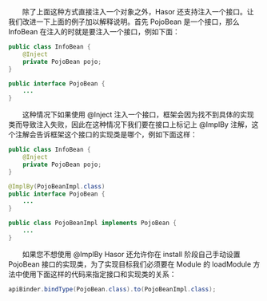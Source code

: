 &emsp;&emsp;除了上面这种方式直接注入一个对象之外，Hasor 还支持注入一个接口。让我们改进一下上面的例子加以解释说明。首先 PojoBean 是一个接口，那么 InfoBean 在注入的时就是要注入一个接口，例如下面：
```java
public class InfoBean {
    @Inject
    private PojoBean pojo;
}

public interface PojoBean {
    ...
}
```

&emsp;&emsp;这种情况下如果使用 @Inject 注入一个接口，框架会因为找不到具体的实现类而导致注入失败，因此在这种情况下我们要在接口上标记上 @ImplBy 注解，这个注解会告诉框架这个接口的实现类是哪个，例如下面这样：
```java
public class InfoBean {
    @Inject
    private PojoBean pojo;
}

@ImplBy(PojoBeanImpl.class)
public interface PojoBean {
    ...
}

public class PojoBeanImpl implements PojoBean {
    ...
}
```

&emsp;&emsp;如果您不想使用 @ImplBy Hasor 还允许你在 install 阶段自己手动设置 PojoBean 接口的实现类，为了实现目标我们必须要在 Module 的 loadModule 方法中使用下面这样的代码来指定接口和实现类的关系：
```java
apiBinder.bindType(PojoBean.class).to(PojoBeanImpl.class);
```
